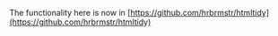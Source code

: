 The functionality here is now in [https://github.com/hrbrmstr/htmltidy](https://github.com/hrbrmstr/htmltidy)
